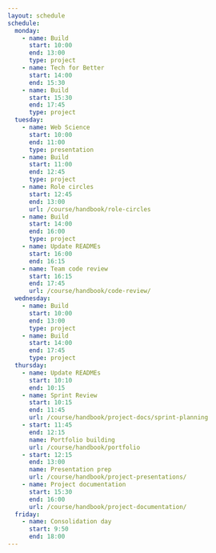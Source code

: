 ```yaml
---
layout: schedule
schedule:
  monday:
    - name: Build
      start: 10:00
      end: 13:00
      type: project
    - name: Tech for Better
      start: 14:00
      end: 15:30
    - name: Build
      start: 15:30
      end: 17:45
      type: project
  tuesday:
    - name: Web Science
      start: 10:00
      end: 11:00
      type: presentation
    - name: Build
      start: 11:00
      end: 12:45
      type: project
    - name: Role circles
      start: 12:45
      end: 13:00
      url: /course/handbook/role-circles
    - name: Build
      start: 14:00
      end: 16:00
      type: project
    - name: Update READMEs
      start: 16:00
      end: 16:15
    - name: Team code review
      start: 16:15
      end: 17:45
      url: /course/handbook/code-review/
  wednesday:
    - name: Build
      start: 10:00
      end: 13:00
      type: project
    - name: Build
      start: 14:00
      end: 17:45
      type: project
  thursday:
    - name: Update READMEs
      start: 10:10
      end: 10:15
    - name: Sprint Review
      start: 10:15
      end: 11:45
      url: /course/handbook/project-docs/sprint-planning
    - start: 11:45
      end: 12:15
      name: Portfolio building
      url: /course/handbook/portfolio
    - start: 12:15
      end: 13:00
      name: Presentation prep
      url: /course/handbook/project-presentations/
    - name: Project documentation
      start: 15:30
      end: 16:00
      url: /course/handbook/project-documentation/
  friday:
    - name: Consolidation day
      start: 9:50
      end: 18:00
---
```

